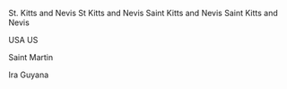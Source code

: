 St. Kitts and Nevis
St Kitts and Nevis
Saint Kitts and Nevis
Saint Kitts and Nevis

USA
US

Saint Martin

Ira
Guyana